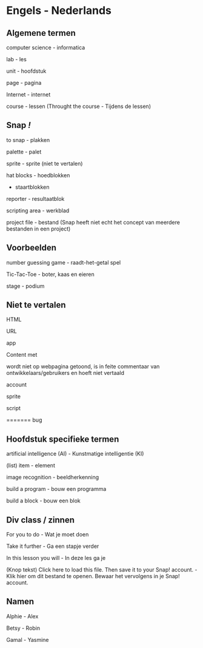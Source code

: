 # Engels - Nederlands

## Algemene termen
computer science - informatica

lab - les

unit - hoofdstuk

page - pagina

Internet - internet

course - lessen (Throught the course - Tijdens de lessen)

## Snap *!*

to snap - plakken

palette - palet

sprite - sprite (niet te vertalen)

hat blocks - hoedblokken

- staartblokken

reporter - resultaatblok

scripting area - werkblad

project file - bestand (Snap heeft niet echt het concept van meerdere bestanden in een project)

## Voorbeelden

number guessing game - raadt-het-getal spel

Tic-Tac-Toe - boter, kaas en eieren

stage - podium

## Niet te vertalen
HTML

URL 

app 

Content met <div class="todo"></div> wordt niet op webpagina getoond, is in feite commentaar van ontwikkelaars/gebruikers en hoeft niet vertaald

account

sprite

script

=======
bug

## Hoofdstuk specifieke termen
artificial intelligence (AI) - Kunstmatige intelligentie (KI)

(list) item - element

image recognition - beeldherkenning

build a program - bouw een programma

build a block - bouw een blok

## Div class / zinnen

For you to do - Wat je moet doen

Take it further - Ga een stapje verder

In this lesson you will - In deze les ga je

(Knop tekst)
Click here to load this file. Then save it to your Snap! account. - 
Klik hier om dit bestand te openen. Bewaar het vervolgens in je Snap! account.

## Namen
Alphie - Alex

Betsy - Robin

Gamal - Yasmine

